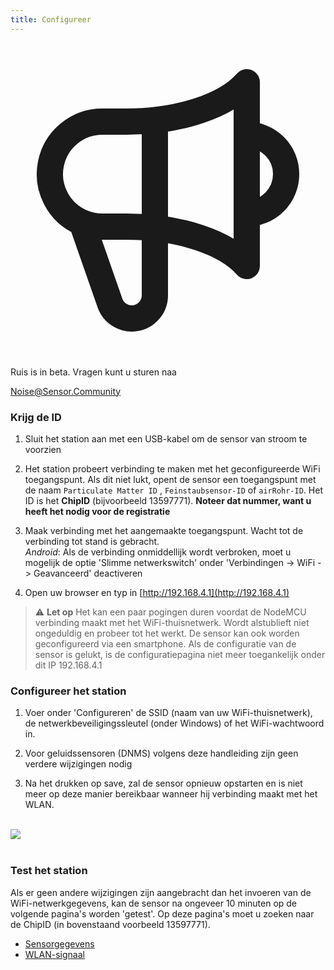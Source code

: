 ```yaml
---
title: Configureer
---
```


  <div class="max-w-screen-xl mx-auto pt-5">
      <div class="p-2 rounded-lg bg-indigo-100 shadow-lg sm:p-3">
      <div class="flex items-center">
            <span class="p-2 rounded-lg bg-indigo-500">
              <svg class="h-8 w-8 text-white" fill="none" viewBox="0 0 24 24" stroke="currentColor">
                <path stroke-linecap="round" stroke-linejoin="round" stroke-width="2" d="M11 5.882V19.24a1.76 1.76 0 01-3.417.592l-2.147-6.15M18 13a3 3 0 100-6M5.436 13.683A4.001 4.001 0 017 6h1.832c4.1 0 7.625-1.234 9.168-3v14c-1.543-1.766-5.067-3-9.168-3H7a3.988 3.988 0 01-1.564-.317z" />
              </svg>
            </span>
        <div class="flex flex-wrap">
          <div class="flex-wrap flex">
            <p class="pt-1 text-indigo-700 font-medium">
                Ruis is in beta. Vragen kunt u sturen naa</p>
          <a href="mailto:Noise@Sensor.Community" class="ml-1 font-medium underline text-white hover:text-yellow-600">
                  Noise@Sensor.Community</a>
          </div>
           </div>
      </div>
    </div>
  </div>


### Krijg de ID
1. Sluit het station aan met een USB-kabel om de sensor van stroom te voorzien

2. Het station probeert verbinding te maken met het geconfigureerde WiFi toegangspunt. Als dit niet lukt, opent de sensor een toegangspunt met de naam `Particulate Matter ID` , `Feinstaubsensor-ID` of `airRohr-ID`. Het ID is het **ChipID** (bijvoorbeeld 13597771). **Noteer dat nummer, want u heeft het nodig voor de registratie**

3. Maak verbinding met het aangemaakte toegangspunt. Wacht tot de verbinding tot stand is gebracht.<br>*Android*: Als de verbinding onmiddellijk wordt verbroken, moet u mogelijk de optie 'Slimme netwerkswitch' onder 'Verbindingen -> WiFi -> Geavanceerd' deactiveren

4. Open uw browser en typ in [http://192.168.4.1](http://192.168.4.1)

> ⚠️ **Let op** Het kan een paar pogingen duren voordat de NodeMCU verbinding maakt met het WiFi-thuisnetwerk. Wordt alstublieft niet ongeduldig en probeer tot het werkt. De sensor kan ook worden geconfigureerd via een smartphone. Als de configuratie van de sensor is gelukt, is de configuratiepagina niet meer toegankelijk onder dit IP 192.168.4.1

### Configureer het station
1. Voer onder 'Configureren' de SSID (naam van uw WiFi-thuisnetwerk), de netwerkbeveiligingssleutel (onder Windows) of het WiFi-wachtwoord in.

2. Voor geluidssensoren (DNMS) volgens deze handleiding zijn geen verdere wijzigingen nodig

3. Na het drukken op save, zal de sensor opnieuw opstarten en is niet meer op deze manier bereikbaar wanneer hij verbinding maakt met het WLAN.

<br>

<img src="../docs/airrohr_config_initial.jpg" loading="lazy"/>
<br>
<br>

### Test het station
Als er geen andere wijzigingen zijn aangebracht dan het invoeren van de WiFi-netwerkgegevens, kan de sensor na ongeveer 10 minuten op de volgende pagina's worden 'getest'. Op deze pagina's moet u zoeken naar de ChipID (in bovenstaand voorbeeld 13597771).

 * [Sensorgegevens](www.madavi.de/sensor/graph.php)
 * [WLAN-signaal](www.madavi.de/sensor/signal.php)




